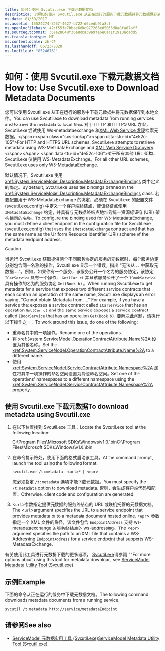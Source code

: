 ```yaml
---
title: 如何：使用 Svcutil.exe 下载元数据文档
description: 了解如何使用 Svcutil.exe 从正在运行的服务下载元数据并将元数据保存到本地文件。
ms.date: 03/30/2017
ms.assetid: 15524274-3167-4627-b722-d6cedb9fa8c6
ms.openlocfilehash: 42df55fe7bbae6d8c977263e05053d8a8fa87aff
ms.sourcegitcommit: 358a28048f36a8dca39a9fe6e6ac1f1913acadd5
ms.translationtype: MT
ms.contentlocale: zh-CN
ms.lasthandoff: 06/23/2020
ms.locfileid: "85246761"
---
```

# <a name="how-to-use-svcutilexe-to-download-metadata-documents"></a><span data-ttu-id="4e52c-103">如何：使用 Svcutil.exe 下载元数据文档</span><span class="sxs-lookup"><span data-stu-id="4e52c-103">How to: Use Svcutil.exe to Download Metadata Documents</span></span>
<span data-ttu-id="4e52c-104">您可以使用 Svcutil.exe 从正在运行的服务中下载元数据并将元数据保存到本地文件。</span><span class="sxs-lookup"><span data-stu-id="4e52c-104">You can use Svcutil.exe to download metadata from running services and to save the metadata to local files.</span></span> <span data-ttu-id="4e52c-105">对于 HTTP 和 HTTPS URL 方案，Svcutil.exe 尝试使用 Ws-metadataexchange 和[XML Web Service 发现](https://docs.microsoft.com/previous-versions/dotnet/netframework-4.0/fxx6cfx2(v=vs.100))检索元数据。</span><span class="sxs-lookup"><span data-stu-id="4e52c-105">For HTTP and HTTPS URL schemes, Svcutil.exe attempts to retrieve metadata using WS-MetadataExchange and [XML Web Service Discovery](https://docs.microsoft.com/previous-versions/dotnet/netframework-4.0/fxx6cfx2(v=vs.100)).</span></span> <span data-ttu-id="4e52c-106">对于所有其他 URL 架构，Svcutil.exe 仅使用 WS-MetadataExchange。</span><span class="sxs-lookup"><span data-stu-id="4e52c-106">For all other URL schemes, Svcutil.exe uses only WS-MetadataExchange.</span></span>  
  
 <span data-ttu-id="4e52c-107">默认情况下，Svcutil.exe 使用 <xref:System.ServiceModel.Description.MetadataExchangeBindings> 类中定义的绑定。</span><span class="sxs-lookup"><span data-stu-id="4e52c-107">By default, Svcutil.exe uses the bindings defined in the <xref:System.ServiceModel.Description.MetadataExchangeBindings> class.</span></span> <span data-ttu-id="4e52c-108">若要配置用于 WS-MetadataExchange 的绑定，必须在 Svcutil.exe 的配置文件 (svcutil.exe.config) 中定义一个客户端终结点，使该终结点使用 `IMetadataExchange` 约定，并具有与元数据终结点地址的统一资源标识符 (URI) 架构相同的名称。</span><span class="sxs-lookup"><span data-stu-id="4e52c-108">To configure the binding used for WS-MetadataExchange, you must define a client endpoint in the configuration file for Svcutil.exe (svcutil.exe.config) that uses the `IMetadataExchange` contract and that has the same name as the Uniform Resource Identifier (URI) scheme of the metadata endpoint address.</span></span>  
  
> [!CAUTION]
> <span data-ttu-id="4e52c-109">当运行 Svcutil.exe 获取提供两个不同服务协定的服务的元数据时，每个服务协定分别包含同一名称的操作，Svcutil.exe 显示一个错误，指出 "无法从 ... 中获取元数据 ..."。例如，如果你有一个服务，该服务公开一个名为的服务协定，该协定 `ICarService` 具有一个操作， `Get(Car c)` 并且该服务公开了一个 `IBookService` 具有操作的名为的服务协定 `Get(Book b)` 。</span><span class="sxs-lookup"><span data-stu-id="4e52c-109">When running Svcutil.exe to get metadata for a service that exposes two different service contracts that each contain an operation of the same name, Svcutil.exe displays an error saying, "Cannot obtain Metadata from ...." For example, if you have a service that exposes a service contract called `ICarService` that has an operation `Get(Car c)` and the same service exposes a service contract called `IBookService` that has an operation `Get(Book b)`.</span></span> <span data-ttu-id="4e52c-110">要解决此问题，请执行以下操作之一：</span><span class="sxs-lookup"><span data-stu-id="4e52c-110">To work around this issue, do one of the following:</span></span>
>
> - <span data-ttu-id="4e52c-111">重命名其中的一项操作。</span><span class="sxs-lookup"><span data-stu-id="4e52c-111">Rename one of the operations.</span></span>
> - <span data-ttu-id="4e52c-112">将 <xref:System.ServiceModel.OperationContractAttribute.Name%2A> 设置为其他名称。</span><span class="sxs-lookup"><span data-stu-id="4e52c-112">Set the <xref:System.ServiceModel.OperationContractAttribute.Name%2A> to a different name.</span></span>
> - <span data-ttu-id="4e52c-113">使用 <xref:System.ServiceModel.ServiceContractAttribute.Namespace%2A> 属性将其中一项操作的命名空间设置为其他命名空间。</span><span class="sxs-lookup"><span data-stu-id="4e52c-113">Set one of the operations' namespaces to a different namespace using the <xref:System.ServiceModel.ServiceContractAttribute.Namespace%2A> property.</span></span>
  
## <a name="to-download-metadata-using-svcutilexe"></a><span data-ttu-id="4e52c-114">使用 Svcutil.exe 下载元数据</span><span class="sxs-lookup"><span data-stu-id="4e52c-114">To download metadata using Svcutil.exe</span></span>  
  
1. <span data-ttu-id="4e52c-115">在以下位置找到 Svcutil.exe 工具：</span><span class="sxs-lookup"><span data-stu-id="4e52c-115">Locate the Svcutil.exe tool at the following location:</span></span>  
  
     <span data-ttu-id="4e52c-116">C:\Program Files\Microsoft SDKs\Windows\v1.0.\bin</span><span class="sxs-lookup"><span data-stu-id="4e52c-116">C:\Program Files\Microsoft SDKs\Windows\v1.0.\bin</span></span>  
  
2. <span data-ttu-id="4e52c-117">在命令提示符处，使用下面的格式启动该工具。</span><span class="sxs-lookup"><span data-stu-id="4e52c-117">At the command prompt, launch the tool using the following format.</span></span>  
  
    ```console
    svcutil.exe /t:metadata  <url>* | <epr>  
    ```  
  
     <span data-ttu-id="4e52c-118">您必须指定 `/t:metadata` 选项才能下载元数据。</span><span class="sxs-lookup"><span data-stu-id="4e52c-118">You must specify the `/t:metadata` option to download metadata.</span></span> <span data-ttu-id="4e52c-119">否则，会生成客户端代码和配置。</span><span class="sxs-lookup"><span data-stu-id="4e52c-119">Otherwise, client code and configuration are generated.</span></span>  
  
3. <span data-ttu-id="4e52c-120"><`url`>参数指定提供元数据的服务终结点的 URL 或联机托管的元数据文档。</span><span class="sxs-lookup"><span data-stu-id="4e52c-120">The <`url`>argument specifies the URL to a service endpoint that provides metadata or to a metadata document hosted online.</span></span> <span data-ttu-id="4e52c-121"><`epr`> 参数指定一个 XML 文件的路径，该文件包含 `EndpointAddress` 支持 ws-metadataexchange 的服务终结点的 ws-addressing。</span><span class="sxs-lookup"><span data-stu-id="4e52c-121">The <`epr`> argument specifies the path to an XML file that contains a WS-Addressing `EndpointAddress` for a service endpoint that supports WS-MetadataExchange.</span></span>  
  
 <span data-ttu-id="4e52c-122">有关使用此工具进行元数据下载的更多选项， [Svcutil.exe](../servicemodel-metadata-utility-tool-svcutil-exe.md)请参阅 ""</span><span class="sxs-lookup"><span data-stu-id="4e52c-122">For more options about using this tool for metadata download, see [ServiceModel Metadata Utility Tool (Svcutil.exe)](../servicemodel-metadata-utility-tool-svcutil-exe.md).</span></span>  
  
## <a name="example"></a><span data-ttu-id="4e52c-123">示例</span><span class="sxs-lookup"><span data-stu-id="4e52c-123">Example</span></span>  
 <span data-ttu-id="4e52c-124">下面的命令从正在运行的服务中下载元数据文档。</span><span class="sxs-lookup"><span data-stu-id="4e52c-124">The following command downloads metadata documents from a running service.</span></span>  
  
```console
svcutil /t:metadata http://service/metadataEndpoint  
```  
  
## <a name="see-also"></a><span data-ttu-id="4e52c-125">请参阅</span><span class="sxs-lookup"><span data-stu-id="4e52c-125">See also</span></span>

- [<span data-ttu-id="4e52c-126">ServiceModel 元数据实用工具 (Svcutil.exe)</span><span class="sxs-lookup"><span data-stu-id="4e52c-126">ServiceModel Metadata Utility Tool (Svcutil.exe)</span></span>](../servicemodel-metadata-utility-tool-svcutil-exe.md)
